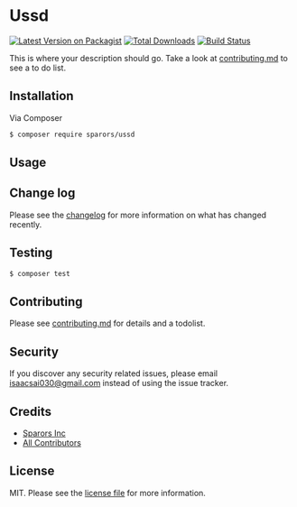 # Ussd

[![Latest Version on Packagist][ico-version]][link-packagist]
[![Total Downloads][ico-downloads]][link-downloads]
[![Build Status][ico-travis]][link-travis]

This is where your description should go. Take a look at [contributing.md](contributing.md) to see a to do list.

## Installation

Via Composer

``` bash
$ composer require sparors/ussd
```

## Usage

## Change log

Please see the [changelog](changelog.md) for more information on what has changed recently.

## Testing

``` bash
$ composer test
```

## Contributing

Please see [contributing.md](contributing.md) for details and a todolist.

## Security

If you discover any security related issues, please email isaacsai030@gmail.com instead of using the issue tracker.

## Credits

- [Sparors Inc][link-author]
- [All Contributors][link-contributors]

## License

MIT. Please see the [license file](license.md) for more information.

[ico-version]: https://img.shields.io/packagist/v/sparors/ussd.svg?style=flat-square
[ico-downloads]: https://img.shields.io/packagist/dt/sparors/ussd.svg?style=flat-square
[ico-travis]: https://img.shields.io/travis/sparors/ussd/master.svg?style=flat-square

[link-packagist]: https://packagist.org/packages/sparors/ussd
[link-downloads]: https://packagist.org/packages/sparors/ussd
[link-travis]: https://travis-ci.org/sparors/ussd
[link-author]: https://github.com/sparors
[link-contributors]: ../../contributors
